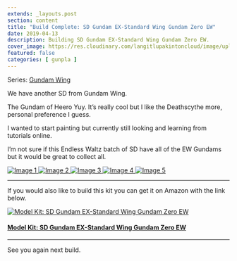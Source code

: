 ```yaml
---
extends: _layouts.post
section: content
title: "Build Complete: SD Gundam EX-Standard Wing Gundam Zero EW"
date: 2019-04-13
description: Building SD Gundam EX-Standard Wing Gundam Zero EW.
cover_image: https://res.cloudinary.com/langitlupakintoncloud/image/upload/w_800/hugo/jcos.io/build-sd-wing-gundam-ew/20190409_221035_kf2fbo.jpg
featured: false
categories: [ gunpla ]
---
```


Series: [Gundam Wing](https://en.wikipedia.org/wiki/Mobile_Suit_Gundam_Wing)

We have another SD from Gundam Wing.

The Gundam of Heero Yuy. It’s really cool but I like the Deathscythe more, personal preference I guess.

I wanted to start painting but currently still looking and learning from tutorials online.

I’m not sure if this Endless Waltz batch of SD have all of the EW Gundams but it would be great to collect all.

<div class="columns-2 md:columns-3 gap-4 space-y-4">
    <a href="https://res.cloudinary.com/langitlupakintoncloud/image/upload/w_800/hugo/jcos.io/build-sd-wing-gundam-ew/20190409_221035_kf2fbo.png" class="m-1" data-lightbox="gallery" data-title="Image 1">
        <img src="https://res.cloudinary.com/langitlupakintoncloud/image/upload/w_800/hugo/jcos.io/build-sd-wing-gundam-ew/20190409_221035_kf2fbo.png" class="rounded-lg shadow-lg" alt="Image 1">
    </a>
    <a href="https://res.cloudinary.com/langitlupakintoncloud/image/upload/w_800/hugo/jcos.io/build-sd-wing-gundam-ew/20190406_175645_ibip2x.png" class="m-1" data-lightbox="gallery" data-title="Image 2">
        <img src="https://res.cloudinary.com/langitlupakintoncloud/image/upload/w_800/hugo/jcos.io/build-sd-wing-gundam-ew/20190406_175645_ibip2x.png" class="rounded-lg shadow-lg" alt="Image 2">
    </a>
    <a href="https://res.cloudinary.com/langitlupakintoncloud/image/upload/w_800/hugo/jcos.io/build-sd-wing-gundam-ew/20190409_222912_y0dgbd.png" class="m-1" data-lightbox="gallery" data-title="Image 3">
        <img src="https://res.cloudinary.com/langitlupakintoncloud/image/upload/w_800/hugo/jcos.io/build-sd-wing-gundam-ew/20190409_222912_y0dgbd.png" class="rounded-lg shadow-lg" alt="Image 3">
    </a>
    <a href="https://res.cloudinary.com/langitlupakintoncloud/image/upload/w_800/hugo/jcos.io/build-sd-wing-gundam-ew/20190406_180716_hpoj3s.png" class="m-1" data-lightbox="gallery" data-title="Image 4">
        <img src="https://res.cloudinary.com/langitlupakintoncloud/image/upload/w_800/hugo/jcos.io/build-sd-wing-gundam-ew/20190406_180716_hpoj3s.png" class="rounded-lg shadow-lg" alt="Image 4">
    </a>
    <a href="https://res.cloudinary.com/langitlupakintoncloud/image/upload/w_800/hugo/jcos.io/build-sd-wing-gundam-ew/20190406_181006_gyqzug.png" class="m-1" data-lightbox="gallery" data-title="Image 5">
        <img src="https://res.cloudinary.com/langitlupakintoncloud/image/upload/w_800/hugo/jcos.io/build-sd-wing-gundam-ew/20190406_181006_gyqzug.png" class="rounded-lg shadow-lg" alt="Image 5">
    </a>
</div>

---

If you would also like to build this kit you can get it on Amazon with the link below.

<div class="flex justify-center">
    <a href="https://amzn.to/2HLLR65">
        <img src="https://res.cloudinary.com/langitlupakintoncloud/image/upload/hugo/jcos.io/affiliates/10389441_fltkom.jpg" class="rounded-lg shadow-lg" alt="Model Kit: SD Gundam EX-Standard Wing Gundam Zero EW">
    </a>
</div>

#### [Model Kit: SD Gundam EX-Standard Wing Gundam Zero EW](https://amzn.to/2HLLR65)

---

See you again next build.
